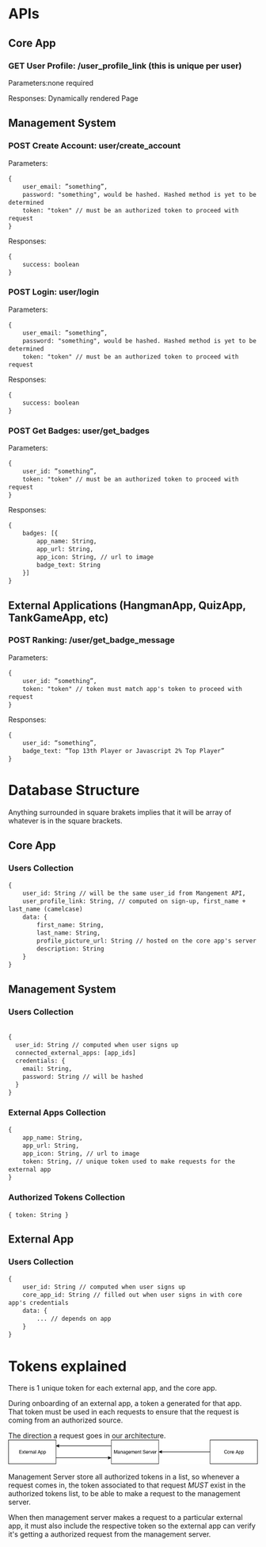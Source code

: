 # APIs

## Core App

### GET User Profile: /user_profile_link (this is unique per user)

Parameters:none required

Responses: Dynamically rendered Page

## Management System

### POST Create Account: user/create_account

Parameters:

```
{
    user_email: ”something”,
    password: "something", would be hashed. Hashed method is yet to be determined
    token: "token" // must be an authorized token to proceed with request
}
```

Responses:

```
{
    success: boolean
}
```

### POST Login: user/login

Parameters:

```
{
    user_email: ”something”,
    password: "something", would be hashed. Hashed method is yet to be determined
    token: "token" // must be an authorized token to proceed with request
```

Responses:

```
{
    success: boolean
}
```

### POST Get Badges: user/get_badges

Parameters:

```
{
    user_id: ”something”,
    token: "token" // must be an authorized token to proceed with request
}
```

Responses:

```
{
    badges: [{
        app_name: String,
        app_url: String,
        app_icon: String, // url to image
        badge_text: String
    }]
}
```

## External Applications (HangmanApp, QuizApp, TankGameApp, etc)

### POST Ranking: /user/get_badge_message

Parameters:

```
{
    user_id: ”something”,
    token: "token" // token must match app's token to proceed with request
}
```

Responses:

```
{
    user_id: “something”,
    badge_text: “Top 13th Player or Javascript 2% Top Player”
}
```

# Database Structure

Anything surrounded in square brakets implies that it will be array of whatever is in the square brackets.

## Core App

### Users Collection

```
{
    user_id: String // will be the same user_id from Mangement API,
    user_profile_link: String, // computed on sign-up, first_name + last_name (camelcase)
    data: {
        first_name: String,
        last_name: String,
        profile_picture_url: String // hosted on the core app's server
        description: String
    }
}
```

## Management System

### Users Collection
```

{
  user_id: String // computed when user signs up
  connected_external_apps: [app_ids]
  credentials: {
    email: String,
    password: String // will be hashed
  }
}
```
### External Apps Collection
```
{
    app_name: String,
    app_url: String,
    app_icon: String, // url to image
    token: String, // unique token used to make requests for the external app
}
```

### Authorized Tokens Collection
```
{ token: String }
```

## External App
### Users Collection
```
{
    user_id: String // computed when user signs up
    core_app_id: String // filled out when user signs in with core app's credentials
    data: {
        ... // depends on app
    }
}
```

# Tokens explained

There is 1 unique token for each external app, and the core app.

During onboarding of an external app, a token a generated for that app. That token must be used in each requests to ensure that the request is coming from an authorized source.

The direction a request goes in our architecture.
![request flow chart](https://github.com/TheAlcoholicChicken/Documentation/blob/master/assets/img/reqFlowChart.png?raw=true)

Management Server store all authorized tokens in a list, so whenever a request comes in, the token associated to that request _MUST_ exist in the authorized tokens list, to be able to make a request to the management server.

When then management server makes a request to a particular external app, it must also include the respective token so the external app can verify it's getting a authorized request from the management server.
